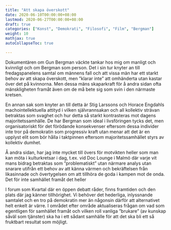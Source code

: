 ```yaml
---
title: "Att skapa överskott"
date: 2020-06-10T00:00:00+08:00
lastmod: 2020-06-27T00:00:00+08:00
draft: true
categories: ["Konst", "Demokrati", "Filosofi", "Film", "Bergman"]
weight: 10
mathjax: true
autoCollapseToc: true

---
```



Dokumentären om Gun Bergman väckte tankar hos mig om manligt och kvinnligt och om Bergman som person. Det i sin tur knyter an till fredagspanelens samtal om männens fall och att vissa män har ett starkt behov av att skapa överskott, men ”klarar inte” att omhänderta utan kastar över det på kvinnorna. Men dessa mäns skaparkraft för å andra sidan ofta mänskligheten framåt även om de må bete sig som svin i den närmaste kretsen.

En annan sak som knyter an till detta är Stig Larssons och Horace Engdahls machointellektuella attityd i vilken självrannsakan och all kollektiv strävan betraktas som svaghet och hur detta så starkt kontrasteras mot dagens majoritetssamhälle. De har Bergman som ideal i livsföringen tycks det, men organisatoriskt för det förödande konsekvenser eftersom dessa individer inte tror på demokratin som progressiv kraft utan menar att det är en upplyst elit som bör hålla i taktpinnen eftersom majoritetssamhället styrs av kollektiv dumhet.

Å andra sidan, har jag inte mycket till övers för motvikten heller som man kan möta i kulturkretsar i dag, t.ex. vid Doc Lounge i Malmö där varje vit mans bidrag betraktas som ”problematiskt” utan närmare analys utan snarare utifrån ett behov av att känna värmen och bekräftelsen från likasinnade och övertygelsen om att tillhöra de goda i kampen mot de onda. Det för inte samhället framåt det heller

I forum som Kvartal där en öppen debatt råder, finns framtiden och den plats där jag känner tillhörighet. Vi behöver det hederliga, inlyssnande samtalet och en tro på demokratin mer än någonsin därför att alternativet helt enkelt är värre. I området efter område aktualiseras frågan om vad som egentligen för samhället framåt och vilken roll vanliga ”brukare” (av kunskap såväl som tjänster) ska ha i ett sådant samhälle för att det ska bli ett så fruktbart resultat som möjligt.
